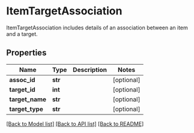 # ItemTargetAssociation

ItemTargetAssociation includes details of an association between an item and a target.
## Properties
Name | Type | Description | Notes
------------ | ------------- | ------------- | -------------
**assoc_id** | **str** |  | [optional] 
**target_id** | **int** |  | [optional] 
**target_name** | **str** |  | [optional] 
**target_type** | **str** |  | [optional] 

[[Back to Model list]](../README.md#documentation-for-models) [[Back to API list]](../README.md#documentation-for-api-endpoints) [[Back to README]](../README.md)


